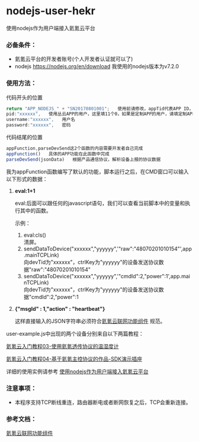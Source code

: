 # nodejs-user-hekr
使用nodejs作为用户端接入氦氪云平台

### 必备条件：
* 氦氪云平台的开发者账号(个人开发者认证就可以了)
* nodejs https://nodejs.org/en/download 我使用的nodejs版本为v7.2.0

### 使用方法：
代码开头的位置
```javascript
return "APP_NODEJS_" + "SN20170801001";   使用前请修改，appTid代表APP ID，可以自己定义APP ID规则 
pid:"xxxxxx",   使用丛云APP的用户，这里填11个0，如果是定制APP的用户，请填定制APP使用的pid
username:"xxxxxx",   用户名
password:"xxxxxx",   密码
```

代码结尾的位置
```javascript
appFunction,parseDevSend这2个函数的内容需要开发者自己完成
appFunction()   具体的APP功能在此函数中完成
parseDevSend(jsonData)   根据产品通信协议，解析设备上报的协议数据
```
我为appFunction函数编写了默认的功能，脚本运行之后，在CMD窗口可以输入以下形式的数据：
1. **eval:1+1**

     eval:后面可以跟任何的javascript语句，我们可以查看当前脚本中的变量和执行其中的函数。 
     
     示例：     
     1. eval:cls()          
        清屏。
     2. sendDataToDevice("xxxxxx","yyyyyy",'"raw":"48070201010154"',app.mainTCPLink)    
        向devTid为"xxxxxx"，ctrlKey为"yyyyyy"的设备发送协议数据"raw":"48070201010154"
     3. sendDataToDevice("xxxxxx","yyyyyy",'"cmdId":2,"power":1',app.mainTCPLink)  
        向devTid为"xxxxxx"，ctrlKey为"yyyyyy"的设备发送协议数据"cmdId":2,"power":1
  
2. **{"msgId" : 1,"action" : "heartbeat"}**

     这样直接输入的JSON字符串必须符合[氦氪云联网功能组件](http://docs.hekr.me/v4/%E5%BC%80%E5%8F%91%E6%96%87%E6%A1%A3/%E4%BA%91%E7%AB%AFAPI/%E8%AE%BE%E5%A4%87%E8%81%94%E7%BD%91/)
规范。

user-example.js中出现的两个设备分别来自以下两篇教程：

[氦氪云入门教程03-使用氦氪透传协议的温湿度计](http://bbs.hekr.me/forum.php?mod=viewthread&tid=62&fromuid=1)

[氦氪云入门教程04-基于氦氪主控协议的作品-SDK演示插座](http://bbs.hekr.me/forum.php?mod=viewthread&tid=74&fromuid=1)

详细的使用实例请参考
[使用nodejs作为用户端接入氦氪云平台](http://bbs.hekr.me/forum.php?mod=viewthread&tid=93&fromuid=1)

### 注意事项：
* 本程序支持TCP断线重连，路由器断电或者断网恢复之后，TCP会重新连接。

### 参考文档：

[氦氪云联网功能组件](http://docs.hekr.me/v4/%E5%BC%80%E5%8F%91%E6%96%87%E6%A1%A3/%E4%BA%91%E7%AB%AFAPI/%E8%AE%BE%E5%A4%87%E8%81%94%E7%BD%91/)
